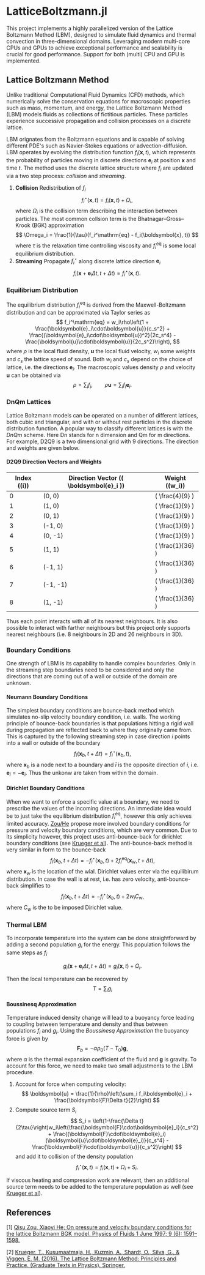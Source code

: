 # LatticeBoltzmann.jl

This project implements a highly parallelized version of the Lattice Boltzmann Method (LBM), designed to simulate fluid dynamics and thermal convection in three-dimensional domains. Leveraging modern multi-core CPUs and GPUs to achieve exceptional performance and scalability is crucial for good performance. Support for both (multi) CPU and GPU is implemented.

## Lattice Boltzmann Method

Unlike traditional Computational Fluid Dynamics (CFD) methods, which numerically solve the conservation equations for macroscopic properties such as mass, momentum, and energy, the Lattice Boltzmann Method (LBM) models fluids as collections of fictitious particles. These particles experience successive propagation and collision processes on a discrete lattice.

LBM orignates from the Boltzmann equations and is capable of solving different PDE's such as Navier-Stokes equations or advection-diffusion. LBM operates by evolving the distribution function $f_i(\boldsymbol{x}, t)$, which represents the probability of particles moving in discrete directions $\boldsymbol{e}_i$ at position $\boldsymbol{x}$ and time $t$. The method uses the discrete lattice structure where $f_i$ are updated via a two step process: _collision_ and _streaming_.

1. **Collision**
   Redistribution of $f_i$
   $$
   f_i^\star(\boldsymbol{x}, t) = f_i(\boldsymbol{x}, t) + \Omega_i,
   $$
   where $\Omega_i$ is the collision term describing the interaction between particles. The most common collsion term is the Bhatnagar–Gross–Krook (BGK) approximation
   $$
   \Omega_i = \frac{1}{\tau}(f_i^\mathrm{eq} - f_i(\boldsymbol{x}, t))
   $$
   where $\tau$ is the relaxation time controlling viscosity and $f_i^\mathrm{eq}$ is some local equilibrium distribution.
2. **Streaming**
   Propagate $f_i^\star$ along discrete lattice direction $\boldsymbol{e}_i$
   $$
   f_i(\boldsymbol{x} + \boldsymbol{e}_i\Delta t, t + \Delta t) = f_i^\star(\boldsymbol{x}, t).
   $$

### Equilibrium Distribution

The equilibrium distribution $f_i^\mathrm{eq}$ is derived from the Maxwell-Boltzmann distribution and can be approximated via Taylor series as
$$
f_i^\mathrm{eq} = w_i\rho\left(1 + \frac{\boldsymbol{e}_i\cdot\boldsymbol{u}}{c_s^2} + \frac{(\boldsymbol{e}_i\cdot\boldsymbol{u})^2}{2c_s^4} - \frac{\boldsymbol{u}\cdot\boldsymbol{u}}{2c_s^2}\right),
$$
where $\rho$ is the local fluid density, $\boldsymbol{u}$ the local fluid velocity,  $w_i$ some weights and $c_s$ the lattice speed of sound. Both $w_i$ and $c_s$ depend on the choice of lattice, i.e. the directions $\boldsymbol{e}_i$. The macroscopic values density $\rho$ and velocity $\boldsymbol{u}$ can be obtained via
$$
\rho = \sum_i f_i,\qquad \rho\boldsymbol{u}=\sum_i f_i\boldsymbol{e}_i.
$$

### DnQm Lattices

Lattice Boltzmann models can be operated on a number of different lattices, both cubic and triangular, and with or without rest particles in the discrete distribution function. A popular way to classify different lattices is with the _DnQm_ scheme. Here Dn stands for n dimension and Qm for m directions. For example, D2Q9 is a two dimensional grid with 9 directions. The direction and weights are given below.

#### D2Q9 Direction Vectors and Weights

| Index (\(i\)) | Direction Vector (\( \boldsymbol{e}_i \)) | Weight (\(w_i\))   |
|---------------|-------------------------------------|--------------------|
| 0             | (0, 0)                             | \( \frac{4}{9} \)  |
| 1             | (1, 0)                             | \( \frac{1}{9} \)  |
| 2             | (0, 1)                             | \( \frac{1}{9} \)  |
| 3             | (-1, 0)                            | \( \frac{1}{9} \)  |
| 4             | (0, -1)                            | \( \frac{1}{9} \)  |
| 5             | (1, 1)                             | \( \frac{1}{36} \) |
| 6             | (-1, 1)                            | \( \frac{1}{36} \) |
| 7             | (-1, -1)                           | \( \frac{1}{36} \) |
| 8             | (1, -1)                            | \( \frac{1}{36} \) |

Thus each point interacts with all of its nearest neighbours. It is also possible to interact with farther neighbours but this project only supports nearest neighbours (i.e. 8 neighbours in 2D and 26 neighbours in 3D).

### Boundary Conditions

One strength of LBM is its capability to handle complex boundaries. Only in the streaming step boundaries need to be considered and only the directions that are coming out of a wall or outside of the domain are unknown.

#### Neumann Boundary Conditions

The simplest boundary conditions are bounce-back method which simulates no-slip velocity boundary condition, i.e. walls. The working principle of bounce-back boundaries is that populations hitting a rigid wall during propagation are reflected back to where they originally came from. This is captured by the following streaming step in case direction $i$ points into a wall or outside of the boundary
$$
f_{\bar{i}}(\boldsymbol{x}_b, t + \Delta t) = f_i^\star(\boldsymbol{x}_b, t),
$$
where $\boldsymbol{x}_b$ is a node next to a boundary and $\bar{i}$ is the opposite direction of $i$, i.e. $\boldsymbol{e}_{\bar{i}} = -\boldsymbol{e}_i$. Thus the unkonw are taken from within the domain.

#### Dirichlet Boundary Conditions

When we want to enforce a specific value at a boundary, we need to prescribe the values of the incoming directions. An immediate idea would be to just take the equilibrium distribution $f_i^\mathrm{eq}$, however this only achieves limited accuracy. [Zou/He][Zou/He] propose more involved boundary conditions for pressure and velocity boundary conditions, which are very common.
Due to its simplicity however, this project uses anti-bounce-back for dirichlet boundary conditions (see [Krueger et al][Krueger et al]). The anti-bounce-back method is very similar in form to the bounce-back
$$
f_{\bar{i}}(\boldsymbol{x}_b, t + \Delta t) = -f_i^\star(\boldsymbol{x}_b, t) + 2f_i^\mathrm{eq}(\boldsymbol{x}_w, t + \Delta t),
$$
where $\boldsymbol{x}_w$ is the location of the wlal. Dirichlet values enter via the equilibirum distribution. In case the wall is at rest, i.e. has zero velocity, anti-bounce-back simplifies to
$$
f_{\bar{i}}(\boldsymbol{x}_b, t + \Delta t) = -f_i^\star(\boldsymbol{x}_b, t) + 2w_iC_w,
$$
where $C_w$ is the to be imposed Dirichlet value.

### Thermal LBM

To incorporate temperature into the system can be done straightforward by adding a second population $g_i$ for the energy. This population follows the same steps as $f_i$

```math
g_i(\boldsymbol{x} + \boldsymbol{e}_i\Delta t, t + \Delta t) = g_i(\boldsymbol{x}, t) + \Omega_i.
```

Then the local temperature can be recovered by 
$$
T = \sum_i g_i
$$

#### Boussinesq Approximation

Temperature induced density change will lead to a buoyancy force leading to coupling between temperature and density and thus between populations $f_i$ and $g_i$. Using the _Boussinesq Approximation_ the buoyancy force is given by
$$
\boldsymbol{F}_b = -\alpha\rho_0(T-T_0)\boldsymbol{g},
$$
where $\alpha$ is the thermal expansion coefficient of the fluid and $\boldsymbol{g}$ is gravity. To account for this force, we need to make two small adjustments to the LBM procedure.

1. Account for force when computing velocity:
   $$
   \boldsymbol{u} = \frac{1}{\rho}\left(\sum_i f_i\boldsymbol{e}_i + \frac{\boldsymbol{F}\Delta t}{2}\right)
   $$
2. Compute source term $S_i$
   $$
   S_i = \left(1-\frac{\Delta t}{2\tau}\right)w_i\left(\frac{\boldsymbol{F}\cdot\boldsymbol{e}_i}{c_s^2} + \frac{(\boldsymbol{F}\cdot\boldsymbol{e}_i)(\boldsymbol{u}\cdot\boldsymbol{e}_i)}{c_s^4} - \frac{\boldsymbol{F}\cdot\boldsymbol{u}}{c_s^2}\right)
   $$
   and add it to collision of the density population
   $$
   f_i^\star(\boldsymbol{x}, t) = f_i(\boldsymbol{x}, t) + \Omega_i + S_i.
   $$

If viscous heating and compression work are relevant, then an additional source term needs to be added to the temperature population as well (see [Krueger et al]).

## References

\[1\] [Qisu Zou, Xiaoyi He; On pressure and velocity boundary conditions for the lattice Boltzmann BGK model. Physics of Fluids 1 June 1997; 9 (6): 1591–1598.][Zou/He]

\[2\] [Krueger, T., Kusumaatmaja, H., Kuzmin, A., Shardt, O., Silva, G., & Viggen, E. M. (2016). The Lattice Boltzmann Method: Principles and Practice. (Graduate Texts in Physics). Springer.][Krueger et al]

[Zou/He]: https://doi.org/10.1063/1.869307

[Krueger et al]: https://doi.org/10.1007/978-3-319-44649-3

